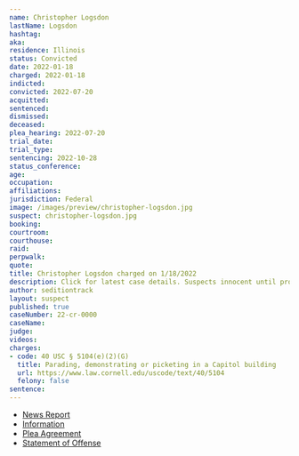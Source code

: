 ```yaml
---
name: Christopher Logsdon
lastName: Logsdon
hashtag:
aka:
residence: Illinois
status: Convicted
date: 2022-01-18
charged: 2022-01-18
indicted:
convicted: 2022-07-20
acquitted:
sentenced:
dismissed:
deceased:
plea_hearing: 2022-07-20
trial_date:
trial_type:
sentencing: 2022-10-28
status_conference:
age:
occupation:
affiliations:
jurisdiction: Federal
image: /images/preview/christopher-logsdon.jpg
suspect: christopher-logsdon.jpg
booking:
courtroom:
courthouse:
raid:
perpwalk:
quote:
title: Christopher Logsdon charged on 1/18/2022
description: Click for latest case details. Suspects innocent until proven guilty.
author: seditiontrack
layout: suspect
published: true
caseNumber: 22-cr-0000
caseName:
judge:
videos:
charges:
- code: 40 USC § 5104(e)(2)(G)
  title: Parading, demonstrating or picketing in a Capitol building
  url: https://www.law.cornell.edu/uscode/text/40/5104
  felony: false
sentence:
---
```

- [News Report](https://chicago.suntimes.com/crime/2022/7/20/23271604/capitol-riot-southern-illinois-couple-pleads-guilty-christopher-tina-logsdon)
- [Information](https://www.justice.gov/usao-dc/case-multi-defendant/file/1471141/download)
- [Plea Agreement](https://www.justice.gov/usao-dc/case-multi-defendant/file/1520771/download)
- [Statement of Offense](https://www.justice.gov/usao-dc/case-multi-defendant/file/1520781/download)
